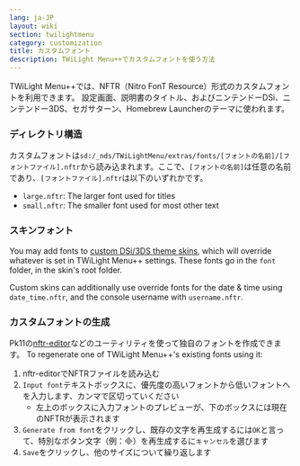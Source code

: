 ```yaml
---
lang: ja-JP
layout: wiki
section: twilightmenu
category: customization
title: カスタムフォント
description: TWiLight Menu++でカスタムフォントを使う方法
---
```


TWiLight Menu++では、NFTR（Nitro FonT Resource）形式のカスタムフォントを利用できます。 設定画面、説明書のタイトル、およびニンテンドーDSi、ニンテンドー3DS、セガサターン、Homebrew Launcherのテーマに使われます。

### ディレクトリ構造
カスタムフォントは`sd:/_nds/TWiLightMenu/extras/fonts/[フォントの名前]/[フォントファイル].nftr`から読み込まれます。ここで、`[フォントの名前]`は任意の名前であり、`[フォントファイル].nftr`は以下のいずれかです。
- `large.nftr`: The larger font used for titles
- `small.nftr`: The smaller font used for most other text

### スキンフォント
You may add fonts to [custom DSi/3DS theme skins](custom-dsi-3ds-skins), which will override whatever is set in TWiLight Menu++ settings. These fonts go in the `font` folder, in the skin's root folder.

Custom skins can additionally use override fonts for the date & time using `date_time.nftr`, and the console username with `username.nftr`.

### カスタムフォントの生成
Pk11の[nftr-editor](https://pk11.us/nftr-editor/)などのユーティリティを使って独自のフォントを作成できます。 To regenerate one of TWiLight Menu++'s existing fonts using it:
1. nftr-editorでNFTRファイルを読み込む
1. `Input font`テキストボックスに、優先度の高いフォントから低いフォントへを入力します、カンマで区切っていください
   - 左上のボックスに入力フォントのプレビューが、下のボックスには現在のNFTRが表示されます
1. `Generate from font`をクリックし、既存の文字を再生成するには`OK`と言って、特別なボタン文字（例：&#xE000;）を再生成するに`キャンセル`を選びます
1. `Save`をクリックし、他のサイズについて繰り返します
